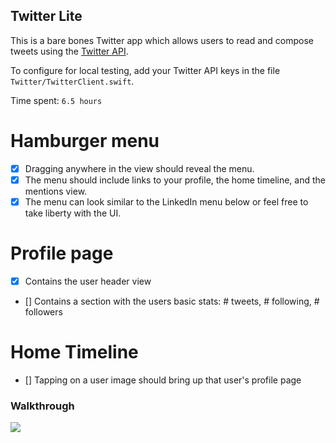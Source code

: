 ## Twitter Lite

This is a bare bones Twitter app which allows users to read and compose tweets using the [Twitter API](https://apps.twitter.com/).

To configure for local testing, add your Twitter API keys in the file `Twitter/TwitterClient.swift`.

Time spent: `6.5 hours`

# Hamburger menu
- [x] Dragging anywhere in the view should reveal the menu.
- [x] The menu should include links to your profile, the home timeline, and the mentions view.
- [x] The menu can look similar to the LinkedIn menu below or feel free to take liberty with the UI.

# Profile page
- [x] Contains the user header view
- [] Contains a section with the users basic stats: # tweets, # following, # followers

# Home Timeline
- [] Tapping on a user image should bring up that user's profile page

### Walkthrough

![](http://i.imgur.com/qF493tF.gif)
